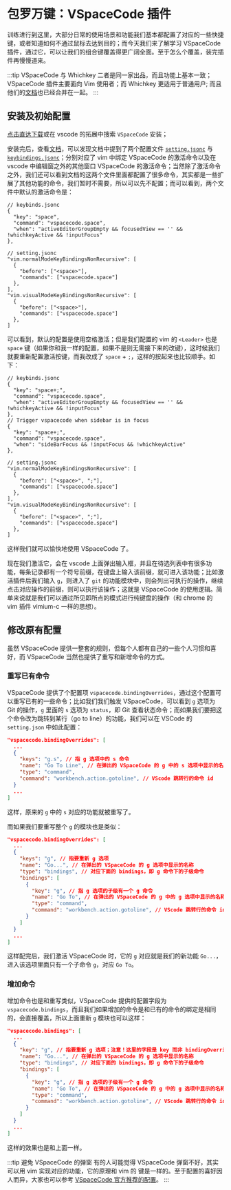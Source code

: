 # 包罗万键：VSpaceCode 插件

训练进行到这里，大部分日常的使用场景和功能我们基本都配置了对应的一些快捷键，或者知道如何不通过鼠标去达到目的；而今天我们来了解学习 VSpaceCode 插件，通过它，可以让我们的组合键覆盖得更广阔全面。至于怎么个覆盖，装完插件再慢慢道来。

:::tip VSpaceCode 与 Whichkey
二者是同一家出品，而且功能上基本一致；VSpaceCode 插件主要面向 Vim 使用者；而 Whichkey 更适用于普通用户;
而且他们的[文档](https://vspacecode.github.io/docs/)也已经合并在一起。
:::

## 安装及初始配置
[点击直达下载](https://marketplace.visualstudio.com/items?itemName=VSpaceCode.vspacecode)或在 vscode 的拓展中搜索 `VSpaceCode` 安装；

安装完后，查看[文档](https://vspacecode.github.io/docs/#manual-configuration-optional)，可以发现文档中提到了两个配置文件 [`setting.jsonc`](https://github.com/VSpaceCode/VSpaceCode/blob/master/src/configuration/settings.jsonc) 与 [`keybindings.jsonc`](https://github.com/VSpaceCode/VSpaceCode/blob/master/src/configuration/keybindings.jsonc)；分别对应了 vim 中绑定 VSpaceCode 的激活命令以及在 vscode 中编辑窗之外的其他窗口 VSpaceCode 的激活命令；当然除了激活命令之外，我们还可以看到文档的这两个文件里面都配置了很多命令，其实都是一些扩展了其他功能的命令，我们暂时不需要，所以可以先不配置；而可以看到，两个文件中默认的激活命令是：

```jsonc
// keybinds.jsonc
{
  "key": "space",
  "command": "vspacecode.space",
  "when": "activeEditorGroupEmpty && focusedView == '' && !whichkeyActive && !inputFocus"
},
```

```jsonc
// setting.jsonc
"vim.normalModeKeyBindingsNonRecursive": [
  {
    "before": ["<space>"],
    "commands": ["vspacecode.space"]
  },
],
"vim.visualModeKeyBindingsNonRecursive": [
  {
    "before": ["<space>"],
    "commands": ["vspacecode.space"]
  },
]
```

可以看到，默认的配置是使用空格激活；但是我们配置的 vim 的 `<Leader>` 也是 `space` 键（如果你和我一样的配置，如果不是则无需接下来的改键），这时候我们就要重新配置激活按键，而我改成了 `space` + `;`，这样的按起来也比较顺手。如下：

```jsonc
// keybinds.jsonc
{
  "key": "space+;",
  "command": "vspacecode.space",
  "when": "activeEditorGroupEmpty && focusedView == '' && !whichkeyActive && !inputFocus"
},
// Trigger vspacecode when sidebar is in focus
{
  "key": "space+;",
  "command": "vspacecode.space",
  "when": "sideBarFocus && !inputFocus && !whichkeyActive"
},
```

```jsonc
// setting.jsonc
"vim.normalModeKeyBindingsNonRecursive": [
  {
    "before": ["<space>", ";"],
    "commands": ["vspacecode.space"]
  },
],
"vim.visualModeKeyBindingsNonRecursive": [
  {
    "before": ["<space>", ";"],
    "commands": ["vspacecode.space"]
  },
]
```

这样我们就可以愉快地使用 VSpaceCode 了。

现在我们激活它，会在 vscode 上面弹出输入框，并且在待选列表中有很多功能，每条记录都有一个符号前缀，在键盘上输入该前缀，就可进入该功能；比如激活插件后我们输入 `g`，则进入了 `git` 的功能模块中，则会列出可执行的操作，继续点击对应操作的前缀，则可以执行该操作；这就是 VSpaceCode 的使用逻辑。简单来说就是我们可以通过所见即所点的模式进行纯键盘的操作（和 chrome 的 vim 插件 vimium-c 一样的思想）。

## 修改原有配置

虽然 VSpaceCode 提供一整套的规则，但每个人都有自己的一些个人习惯和喜好，而 VSpaceCode 当然也提供了重写和新增命令的方式。

### 重写已有命令

VSpaceCode 提供了个配置项 `vspacecode.bindingOverrides`，通过这个配置可以重写已有的一些命令；比如我们我们触发 VSpaceCode，可以看到 `g` 选项为 Git 的操作，`g` 里面的 `s` 选项为 `status`，即 Git 查看状态命令；而如果我们要把这个命令改为跳转到某行（go to line）的功能，我们可以在 VSCode 的 `setting.json` 中如此配置：

```json
"vspacecode.bindingOverrides": [
  ...
  {
    "keys": "g.s", // 指 g 选项中的 s 命令
    "name": "Go To Line", // 在弹出的 VSpaceCode 的 g 中的 s 选项中显示的名称
    "type": "command", 
    "command": "workbench.action.gotoline", // VScode 跳转行的命令 id
  }
  ...
]
```

这样，原来的 `g` 中的 `s` 对应的功能就被重写了。

而如果我们要重写整个 `g` 的模块也是类似：

```json
"vspacecode.bindingOverrides": [
  ...
  {
    "keys": "g", // 指要重新 g 选项
    "name": "Go...", // 在弹出的 VSpaceCode 的 g 选项中显示的名称
    "type": "bindings", // 对应下面的 bindings，即 g 命令下的子级命令
    "bindings": [
      {
        "key": "g", // 指 g 选项的子级有一个 g 命令
        "name": "Go To", // 在弹出的 VSpaceCode 的 g 中的 g 选项中显示的名称
        "type": "command", 
        "command": "workbench.action.gotoline", // VScode 跳转行的命令 id
      }
    ] 
  }
  ...
]
```

这样配完后，我们激活 VSpaceCode 时，它的 `g` 对应就是我们的新功能 `Go...`，进入该选项里面只有一个子命令 `g`，对应 `Go To`。

### 增加命令

增加命令也是和重写类似，VSpaceCode 提供的配置字段为 `vspacecode.bindings`，而且我们如果增加的命令是和已有的命令的绑定是相同的，会直接覆盖，所以上面重新 `g` 模块也可以这样：

```json
"vspacecode.bindings": [
  ...
  {
    "key": "g", // 指要重新 g 选项；注意！这里的字段是 key 而非 bindingOverrides 配置的 keys
    "name": "Go...", // 在弹出的 VSpaceCode 的 g 选项中显示的名称
    "type": "bindings", // 对应下面的 bindings，即 g 命令下的子级命令
    "bindings": [
      {
        "key": "g", // 指 g 选项的子级有一个 g 命令
        "name": "Go To", // 在弹出的 VSpaceCode 的 g 中的 g 选项中显示的名称
        "type": "command", 
        "command": "workbench.action.gotoline", // VScode 跳转行的命令 id
      }
    ] 
  }
  ...
]
```

这样的效果也是和上面一样。

:::tip 避免 VSpaceCode 的弹窗
有的人可能觉得 VSpaceCode 弹窗不好，其实可以用 vim 实现对应的功能，它的原理和 vim 的 <Leader> 键是一样的。至于配置的喜好因人而异，大家也可以参考 [VSpaceCode 官方推荐的配置](https://github.com/VSpaceCode/VSpaceCode/blob/vscode-vim/settings.json)。
:::